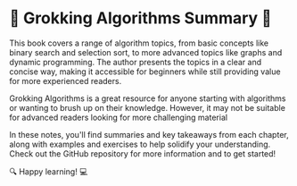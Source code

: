 # 📖 Grokking Algorithms Summary 🤖

This book covers a range of algorithm topics, from basic concepts like binary search and selection sort, to more advanced topics like graphs and dynamic programming. The author presents the topics in a clear and concise way, making it accessible for beginners while still providing value for more experienced readers.

Grokking Algorithms is a great resource for anyone starting with algorithms or wanting to brush up on their knowledge. However, it may not be suitable for advanced readers looking for more challenging material

In these notes, you'll find summaries and key takeaways from each chapter, along with examples and exercises to help solidify your understanding. Check out the GitHub repository for more information and to get started!

🔍 Happy learning! 💻

